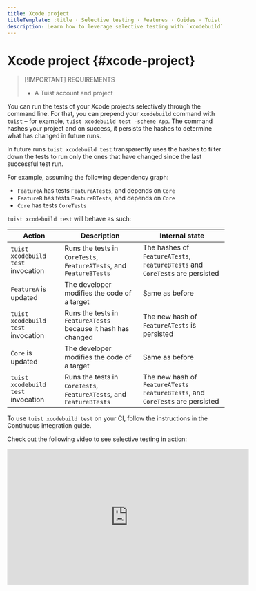 ```yaml
---
title: Xcode project
titleTemplate: :title · Selective testing · Features · Guides · Tuist
description: Learn how to leverage selective testing with `xcodebuild`.
---
```


# Xcode project {#xcode-project}

> [!IMPORTANT] REQUIREMENTS
> - A <LocalizedLink href="/guides/server/accounts-and-projects">Tuist account and project</LocalizedLink>

You can run the tests of your Xcode projects selectively through the command line. For that, you can prepend your `xcodebuild` command with `tuist` – for example, `tuist xcodebuild test -scheme App`. The command hashes your project and on success, it persists the hashes to determine what has changed in future runs.

In future runs `tuist xcodebuild test` transparently uses the hashes to filter down the tests to run only the ones that have changed since the last successful test run.

For example, assuming the following dependency graph:

- `FeatureA` has tests `FeatureATests`, and depends on `Core`
- `FeatureB` has tests `FeatureBTests`, and depends on `Core`
- `Core` has tests `CoreTests`

`tuist xcodebuild test` will behave as such:

| Action | Description | Internal state |
| ---- | --- | ---- |
| `tuist xcodebuild test` invocation | Runs the tests in `CoreTests`, `FeatureATests`, and `FeatureBTests` | The hashes of `FeatureATests`, `FeatureBTests` and `CoreTests` are persisted |
| `FeatureA` is updated | The developer modifies the code of a target | Same as before |
| `tuist xcodebuild test` invocation | Runs the tests in `FeatureATests` because it hash has changed | The new hash of `FeatureATests` is persisted |
| `Core` is updated | The developer modifies the code of a target | Same as before |
| `tuist xcodebuild test` invocation | Runs the tests in `CoreTests`, `FeatureATests`, and `FeatureBTests` | The new hash of `FeatureATests` `FeatureBTests`, and `CoreTests` are persisted |

To use `tuist xcodebuild test` on your CI, follow the instructions in the <LocalizedLink href="/guides/integrations/continuous-integration">Continuous integration guide</LocalizedLink>.

Check out the following video to see selective testing in action:

<iframe title="Run tests selectively in your Xcode projects" width="560" height="315" src="https://videos.tuist.dev/videos/embed/1SjekbWSYJ2HAaVjchwjfQ" frameborder="0" allowfullscreen="" sandbox="allow-same-origin allow-scripts allow-popups allow-forms"></iframe>
